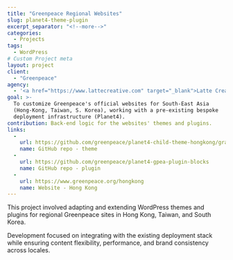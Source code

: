 ```yaml
---
title: "Greenpeace Regional Websites"
slug: planet4-theme-plugin
excerpt_separator: "<!--more-->"
categories:
  - Projects
tags:
  - WordPress
# Custom Project meta
layout: project
client:
  - "Greenpeace"
agency:
  - '<a href="https://www.lattecreative.com" target="_blank">Latte Creative</a>'
goal: >-
  To customize Greenpeace's official websites for South-East Asia 
  (Hong-Kong, Taiwan, S. Korea), working with a pre-existing bespoke 
  deployment infrastructure (Planet4).
contribution: Back-end logic for the websites' themes and plugins.
links:
  -
    url: https://github.com/greenpeace/planet4-child-theme-hongkong/graphs/contributors
    name: GitHub repo - theme
  -
    url: https://github.com/greenpeace/planet4-gpea-plugin-blocks
    name: GitHub repo - plugin
  -
    url: https://www.greenpeace.org/hongkong
    name: Website - Hong Kong
---
```


This project involved adapting and extending WordPress themes and plugins for regional Greenpeace sites in Hong Kong, Taiwan, and South Korea.

<!--more-->

Development focused on integrating with the existing deployment stack while ensuring content flexibility, performance, and brand consistency across locales.

